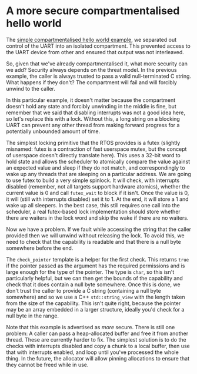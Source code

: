 A more secure compartmentalised hello world
===========================================

The [simple compartmentalised hello world example](../2.hello_compartment), we separated out control of the UART into an isolated compartment.
This prevented access to the UART device from other and ensured that output was not interleaved.

So, given that we've already compartmentalised it, what more security can we add?
Security always depends on the threat model.
In the previous example, the caller is always trusted to pass a valid null-terminated C string.
What happens if they don't?
The compartment will fail and will forcibly unwind to the caller.

In this particular example, it doesn't matter because the compartment doesn't hold any state and forcibly unwinding in the middle is fine, but remember that we said that disabling interrupts was not a good idea here, so let's replace this with a lock.
Without this, a long string on a blocking UART can prevent any other thread from making forward progress for a potentially unbounded amount of time.

The simplest locking primitive that the RTOS provides is a futex (slightly misnamed: futex is a contraction of fast userspace mutex, but the concept of userspace doesn't directly translate here).
This uses a 32-bit word to hold state and allows the scheduler to atomically compare the value against an expected value and sleep if they do not match, and correspondingly to wake up any threads that are sleeping on a particular address.
We are going to use futex to build a very simple spinlock.
It will check, with interrupts disabled (remember, not all targets support hardware atomics), whether the current value is 0 and call `futex_wait` to block if it isn't.
Once the value is 0, it will (still with interrupts disabled) set it to 1.
At the end, it will store a 1 and wake up all sleepers.
In the best case, this still requires one call into the scheduler, a real futex-based lock implementation should store whether there are waiters in the lock word and skip the wake if there are no waiters.

Now we have a problem.
If we fault while accessing the string that the caller provided then we will unwind without releasing the lock.
To avoid this, we need to check that the capability is readable and that there is a null byte somewhere before the end.

The `check_pointer` template is a helper for the first check.
This returns `true` if the pointer passed as the argument has the required permissions and is large enough for the type of the pointer.
The type is `char`, so this isn't particularly helpful, but we can then get the bounds of the capability and check that it does contain a null byte somewhere.
Once this is done, we don't trust the caller to provide a C string (containing a null byte somewhere) and so we use a C++ `std::string_view` with the length taken from the size of the capability.
This isn't quite right, because the pointer may be an array embedded in a larger structure, ideally you'd check for a null byte in the range.

Note that this example is advertised as *more* secure.
There is still one problem: A caller can pass a heap-allocated buffer and free it from another thread.
These are currently harder to fix.
The simplest solution is to do the checks with interrupts disabled and copy a chunk to a local buffer, then use that with interrupts enabled, and loop until you've processed the whole thing.
In the future, the allocator will allow pinning allocations to ensure that they cannot be freed while in use.
